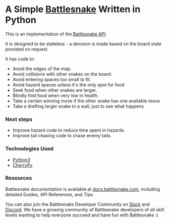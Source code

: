 # A Simple [Battlesnake](http://play.battlesnake.com) Written in Python

This is an implementation of the [Battlesnake API](https://docs.battlesnake.com/references/api). 

It is designed to be stateless - a decision is made based on the board state provided on request.

It has code to:

- Avoid the edges of the map.
- Avoid collisions with other snakes on the board.
- Avoid entering spaces too small to fit.
- Avoid hazard spaces unless it's the only spot for food
- Seek food when other snakes are larger.
- Blindly find food when very low in health.
- Take a certain winning move if the other snake has one available move
- Take a drafting larger snake to a wall, just to see what happens

### Next steps

- Improve hazard code to reduce time spent in hazards.
- Improve tail chasing code to chase enemy tails.

### Technologies Used

* [Python3](https://www.python.org/)
* [CherryPy](https://cherrypy.org/)

### Resources

Battlesnake documentation is available at [docs.battlesnake.com](https://docs.battlesnake.com), including detailed Guides, API References, and Tips.

You can also join the Battlesnake Developer Community on [Slack](https://play.battlesnake.com/slack) and [Discord](https://play.battlesnake.com/discord). We have a growing community of Battlesnake developers of all skill levels wanting to help everyone succeed and have fun with Battlesnake :)
